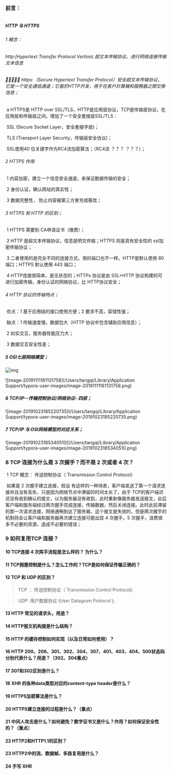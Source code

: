 ### 前言：

######  

##### HTTP 与 HTTPS

######  1 概念：

###### 		http:(Hypertext Transfer Protocol Vertion) 超文本传输协议，进行网络连接传输文本信息

###### 		https:（Secure Hypertext Transfer Protocol）安全超文本传输协议， 它是一个安全通信通道；它基於HTTP开发，用于在客戶計算機和服務器之間交換信息；

​	a 	HTTPS是 HTTP over SSL/TLS，HTTP是应用层协议，TCP是传输层协议，在应用层和传输层之间，增加了一个安全套接层SSL/TLS：

​		SSL (Secure Socket Layer，安全套接字层)；

​		TLS (Transport Layer Security，传输层安全协议)；

​		SSL使用40 位关键字作为RC4流加密算法；（RC4流 ？？？  ？？？）；

###### 2 HTTPS 作用

​			1 内容加密，建立一个信息安全通道，来保证数据传输的安全；

​			2 身份认证，确认网站的真实性；

​			3 数据完整性， 防止内容被第三方冒充或篡改；

###### 3 HTTPS 和 HTTP 的区别；

​			1 HTTPS 需要到 CA申请证书（缴费）；

​			2 HTTP 是超文本传输协议，信息是明文传输；HTTPS 则是具有安全性的 ssl加密传输协议；

​			3 二者使用的是完全不同的连接方式，用的端口也不一样。HTTP是默认使用 80 端口；HTTPS 默认使用 443 端口；

​			4 HTTP连接很简单，是无状态的；HTTPs 协议是由 SSL+HTTP 协议构建的可进行加密传输，身份认证的网络协议，比 HTTP协议安全；

###### 4 HTTP 协议的传输特点；

​		 	优点：1 基于应用级的接口使用方便；2 要求不高，容错性强；

​			 缺点：1 传输速度慢，数据包大（HTTP 协议中包含辅助应用信息）；

​					2 如实交互，服务器性能压力大；

​					3 数据交互安全性差；

#####  5 OSI七层网络模型；

![img](https://upload-images.jianshu.io/upload_images/6186031-106bc19607c54927.png?imageMogr2/auto-orient/strip|imageView2/2/w/960/format/webp)

  ![image-20191111161131758](/Users/tangqi/Library/Application Support/typora-user-images/image-20191111161131758.png)

#####  6 TCP/IP--传输控制协议/网络协议- 四层；

![image-20191023185220735](/Users/tangqi/Library/Application Support/typora-user-images/image-20191023185220735.png)

#####  7 TCP/IP 与 OSI网络模型的对应关系；

![image-20191023185340510](/Users/tangqi/Library/Application Support/typora-user-images/image-20191023185340510.png)



### 8 TCP 连接为什么是 3 次握手？而不是 2 次或者 4 次？

​			1  TCP 概念： 传送控制协议（ Transmission Control Protocol）

​			如果是 2 次握手建立连接，假设 有这样的一种场景，客户端发送了第一个请求连接并且没有丢失，只是因为网络节点中滞留的时间太长了，由于 TCP的客户端迟迟没有收到确认的报文，以为服务器没有收到，此时重新像服务器发送报文，此后客户端和服务端经过两次握手完成连接，传输数据，然后关闭连接。此时此前滞留的那一次请求连接，网络通畅到达了服务器，这个报文是失效的，但是两次握手的机制将会让客户端和服务器再次建立连接可能出现 4 次握手，5 次握手，浪费很多不必要的资源，造成不必要的错误；

###  9 如何复用TCP 连接？

> 

#### 10 TCP连接 4 次挥手流程是怎么样的？ 为什么？

#### 11 TCP拥塞控制是什么？怎么工作的？TCP是如何保证传输正确的？

#### 12 TCP 和 UDP 的区别？

> TCP ： 传送控制协议（ Transmission Control Protocol);

> UDP:  用户数据协议 (User Datagram Protocol );
>
> 

#### 13 HTTP 常见的请求头，用途？

#### 14 HTTP报文机构提是什么结构？

#### 15 HTTP 的缓存控制如何实现（以及日常如何使用）？

#### 16 HTTP 200、206、**301、302、304**、307、401、403、404、500状态码分别代表什么？用途？**（302、304重点**）

#### 17 307和302区别是什么？

#### 18 XHR 的各种data类型对应的content-type header是什么？

#### 19 HTTPS加密算法是什么？

#### 20 HTTPS建立连接的过程是什么？**（重点）**

#### 21 中间人攻击是什么？如何避免？数字证书又是什么？作用？如何保证安全性的？**（重点）**

#### 22 HTTP2和HTTP1.1的区别？

#### 23 HTTP2中的流、数据帧、多路复用是什么？

#### 24 手写 XHR 
